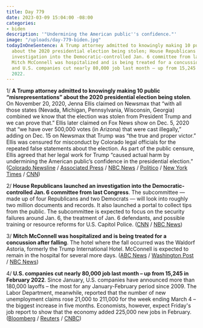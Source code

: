 ```yaml
---
title: Day 779
date: 2023-03-09 15:04:00 -08:00
categories:
- biden
description: '"Undermining the American public''s confidence."'
image: "/uploads/day-779-biden.jpg"
todayInOneSentence: A Trump attorney admitted to knowingly making 10 public “misrepresentations”
  about the 2020 presidential election being stolen; House Republicans launched an
  investigation into the Democratic-controlled Jan. 6 committee from last Congress;
  Mitch McConnell was hospitalized and is being treated for a concussion after falling;
  and U.S. companies cut nearly 80,000 job last month – up from 15,245 in February
  2022.
---
```


1/ **A Trump attorney admitted to knowingly making 10 public “misrepresentations” about the 2020 presidential election being stolen**. On November 20, 2020, Jenna Ellis claimed on Newsmax that “with all those states (Nevada, Michigan, Pennsylvania, Wisconsin, Georgia) combined we know that the election was stolen from President Trump and we can prove that.” Ellis later claimed on Fox News show on Dec. 5, 2020 that “we have over 500,000 votes (in Arizona) that were cast illegally,” adding on Dec. 15 on Newsmax that Trump was “the true and proper victor.” Ellis was censured for misconduct by Colorado legal officials for the repeated false statements about the election. As part of the public censure, Ellis agreed that her legal work for Trump “caused actual harm by undermining the American public’s confidence in the presidential election.” ([Colorado Newsline](https://coloradonewsline.com/briefs/former-trump-lawyer-jenna-ellis-censured-in-colorado-for-false-election-claims/) / [Associated Press](https://apnews.com/article/donald-trump-jenna-ellis-lawyer-censure-2020-election-falsehoods-fd6d72667a1f3bd01cd2249747bbbd85) / [NBC News](https://www.nbcnews.com/politics/donald-trump/former-trump-lawyer-jenna-ellis-censured-colorado-2020-statements-rcna74092) / [Politico](https://www.politico.com/news/2023/03/08/trump-lawyer-misrepresented-jenna-ellis-00086256) / [New York Times](https://www.nytimes.com/2023/03/09/us/politics/jenna-ellis-trump-2020-election.html) / [CNN](https://www.cnn.com/2023/03/09/politics/jenna-ellis-former-trump-attorney/))

2/ **House Republicans launched an investigation into the Democratic-controlled Jan. 6 committee from last Congress**. The subcommittee — made up of four Republicans and two Democrats — will look into roughly two million documents and records. It also launched a portal to collect tips from the public. The subcommittee is expected to focus on the security failures around Jan. 6, the treatment of Jan. 6 defendants, and possible training or resource reforms for U.S. Capitol Police. ([CNN](https://www.cnn.com/2023/03/08/politics/house-republican-carlson-footage-backlash/index.html) / [NBC News](https://www.nbcnews.com/politics/congress/republicans-launch-investigation-jan-6-committee-examined-riot-rcna74017))

3/ **Mitch McConnell was hospitalized and is being treated for a concussion after falling**. The hotel where the fall occurred was the Waldorf Astoria, formerly the Trump International Hotel. McConnell is expected to remain in the hospital for several more days. ([ABC News](https://abcnews.go.com/Politics/mitch-mcconnell-hospitalized-after-fall-dc-hotel/story?id=97730954) / [Washington Post](https://www.washingtonpost.com/politics/2023/03/09/mitch-mcconnell-fall-hospitalized/) / [NBC News](https://www.nbcnews.com/politics/politics-news/senate-minority-leader-mitch-mcconnell-hospitalized-falling-rcna74097))

4/ **U.S. companies cut nearly 80,000 job last month – up from 15,245 in February 2022**. Since January, U.S. companies have announced more than 180,000 layoffs – the most for any January-February period since 2009. The Labor Department, meanwhile, reported that the number of new unemployment claims rose 21,000 to 211,000 for the week ending March 4 – the biggest increase in five months. Economists, however, expect Friday's job report to show that the economy added 225,000 new jobs in February. ([Bloomberg](https://www.bloomberg.com/news/articles/2023-03-09/us-planned-layoffs-jump-to-mark-worst-start-to-a-year-since-2009?srnd=premium&sref=MIBMEEoj) / [Reuters](https://www.reuters.com/article/usa-layoffs-idTRNIKBN2VB12Z) / [CNBC](https://www.cnbc.com/2023/03/09/february-is-expected-to-have-been-a-strong-month-for-hiring-and-wages.html))